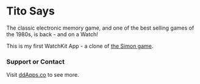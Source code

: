# Tito Says
The classic electronic memory game, and one of the best selling games of the 1980s, is back - and on a Watch! 

This is my first WatchKit App - a clone of [the Simon game](http://en.wikipedia.org/wiki/Simon_%28game%29).

### Support or Contact
Visit [ddApps.co](http://ddapps.co) to see more.